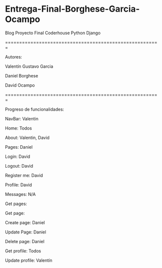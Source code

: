 # Entrega-Final-Borghese-Garcia-Ocampo
Blog Proyecto Final Coderhouse Python Django

=======================================================

Autores:

Valentín Gustavo Garcia

Daniel Borghese

David Ocampo

=======================================================

Progreso de funcionalidades:


NavBar: Valentin

Home: Todos

About: Valentin, David

Pages: Daniel

Login: David

Logout: David

Register me: David

Profile: David

Messages: N/A

Get pages:

Get page:

Create page: Daniel

Update Page: Daniel

Delete page: Daniel

Get profile: Todos

Update profile: Valentín
